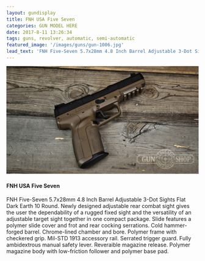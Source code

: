 ```yaml
---
layout: gundisplay
title: FNH USA Five Seven
categories: GUN MODEL HERE
date: 2017-8-11 13:26:34
tags: guns, revolver, automatic, semi-automatic
featured_image: '/images/guns/gun-1006.jpg'
lead_text: 'FNH Five-Seven 5.7x28mm 4.8 Inch Barrel Adjustable 3-Dot Sights Flat Dark Earth 10 Round. Newly designed adjustable rear combat sight gives the user the dependability of a rugged fixed sight and the versatility of an adjustable target sight together in one compact package.'
---
```


<div>
<img src="/images/guns/gun-1006.jpg" alt="FNH USA" />
</div>

#### FNH USA Five Seven
 FNH Five-Seven 5.7x28mm 4.8 Inch Barrel Adjustable 3-Dot Sights Flat Dark Earth 10 Round. Newly designed adjustable rear combat sight gives the user the dependability of a rugged fixed sight and the versatility of an adjustable target sight together in one compact package. Slide features a polymer slide cover and frot and rear cocking serrations. Cold hammer-forged barrel. Chrome-lined chamber and bore. Polymer frame with checkered grip. Mil-STD 1913 accessory rail. Serrated trigger guard. Fully ambidextrous manual safety lever. Reveraible magazine release. Polymer magazine body with low-friction follower and polymer base pad.

